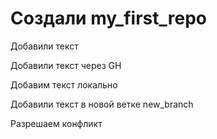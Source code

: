 ﻿# Создали my_first_repo

Добавили текст

Добавили текст через GH

Добавим текст локально

Добавили текст в новой ветке new_branch

Разрешаем конфликт
